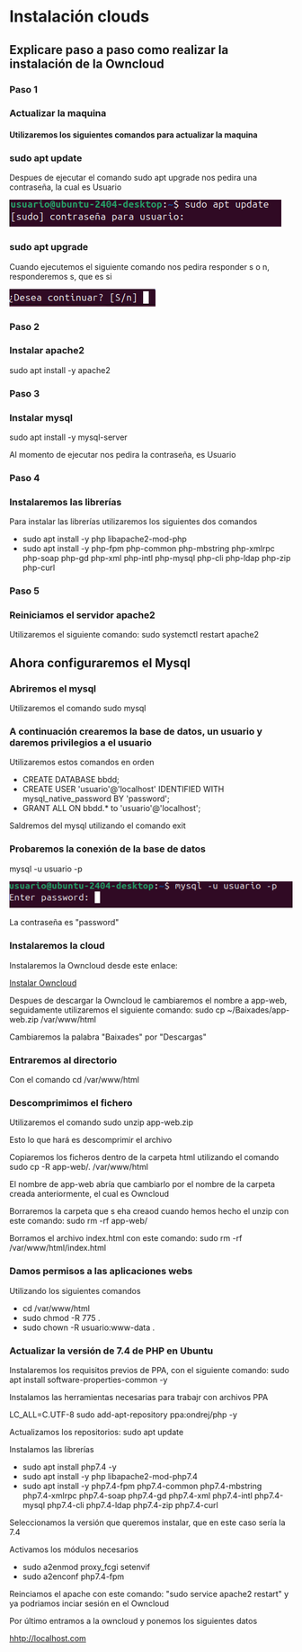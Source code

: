 # Instalación clouds #
<h2> Explicare paso a paso como realizar la instalación de la Owncloud </h2>
<h3> Paso 1 </h3>
<h3> Actualizar la maquina </h3>
<h4> Utilizaremos los siguientes comandos para actualizar la maquina </h4>
<h3> sudo apt update </h3>
<p> Despues de ejecutar el comando sudo apt upgrade nos pedira una contraseña, la cual es Usuario </p>
<img src="Captura de pantalla 2024-11-13 215646.png" alt="Contraseña update">
<h3> sudo apt upgrade </h3>
<p> Cuando ejecutemos el siguiente comando nos pedira responder s o n, responderemos s, que es si</p>
<img src="Captura de pantalla 2024-11-13 215800.png" alt="Pregunta upgrade">
<h3> Paso 2 </h3>
<h3> Instalar apache2 </h3>
<p> sudo apt install -y apache2 </p>
<h3> Paso 3 </h3>
<h3> Instalar mysql </h3>
<p> sudo apt install -y mysql-server </p>
<p> Al momento de ejecutar nos pedira la contraseña, es Usuario</p>
<h3> Paso 4 </h3>
<h3> Instalaremos las librerías </h3>
<p> Para instalar las librerías utilizaremos los siguientes dos comandos </p>
<ul> 
<li> sudo apt install -y php libapache2-mod-php </li>
<li> sudo apt install -y php-fpm php-common php-mbstring php-xmlrpc php-soap php-gd php-xml php-intl php-mysql php-cli php-ldap php-zip php-curl </li>
</ul>
<h3> Paso 5 </h3>
<h3> Reiniciamos el servidor apache2 </h3>
<p> Utilizaremos el siguiente comando: sudo systemctl restart apache2 </p>
<h2> Ahora configuraremos el Mysql </h2>
<h3> Abriremos el mysql </h3>
<p> Utilizaremos el comando sudo mysql </p>
<h3> A continuación crearemos la base de datos, un usuario y daremos privilegios a el usuario </h3>
<p> Utilizaremos estos comandos en orden </p>
<ul>
  <li> CREATE DATABASE bbdd; </li>
  <li> CREATE USER 'usuario'@'localhost' IDENTIFIED WITH mysql_native_password BY 'password'; </li>
  <li> GRANT ALL ON bbdd.* to 'usuario'@'localhost'; </li>
</ul>
<p> Saldremos del mysql utilizando el comando exit </p>
<h3> Probaremos la conexión de la base de datos </h3>
<p> mysql -u usuario -p </p>
<img src="Captura de pantalla 2024-11-13 221137.png" alt="Conexión base de datos">
<p> La contraseña es "password" </p>
<h3> Instalaremos la cloud </h3>
<p> Instalaremos la Owncloud desde este enlace: </p>
<a href="https://download.owncloud.com/server/stable/owncloud-complete-20240724.zip">Instalar Owncloud</a>
<p> Despues de descargar la Owncloud le cambiaremos el nombre a app-web, seguidamente utilizaremos el siguiente comando: sudo cp ~/Baixades/app-web.zip /var/www/html</p>
<p> Cambiaremos la palabra "Baixades" por "Descargas" </p>
<h3> Entraremos al directorio </h3>
<p> Con el comando cd /var/www/html </p>
<h3> Descomprimimos el fichero </h3>
<p> Utilizaremos el comando sudo unzip app-web.zip </p>
<p> Esto lo que hará es descomprimir el archivo </p>
<p> Copiaremos los ficheros dentro de la carpeta html utilizando el comando sudo cp -R app-web/. /var/www/html </p>
<p> El nombre de app-web abría que cambiarlo por el nombre de la carpeta creada anteriormente, el cual es Owncloud </p>
<p> Borraremos la carpeta que s eha creaod cuando hemos hecho el unzip con este comando: sudo rm -rf app-web/</p>
<p> Borramos el archivo index.html con este comando: sudo rm -rf /var/www/html/index.html </p>
<h3> Damos permisos a las aplicaciones webs </h3>
<p> Utilizando los siguientes comandos </p>
<ul> 
  <li> cd /var/www/html </li>
  <li> sudo chmod -R 775 . </li>
  <li> sudo chown -R usuario:www-data . </li>
 </ul>
 <h3> Actualizar la versión de 7.4 de PHP en Ubuntu </h3>
 <p> Instalaremos los requisitos previos de PPA, con el siguiente comando: sudo apt install software-properties-common -y </p>
 <p> Instalamos las herramientas necesarias para trabajr con archivos PPA </p>
 <p> LC_ALL=C.UTF-8 sudo add-apt-repository ppa:ondrej/php -y </p>
 <p> Actualizamos los repositorios: sudo apt update </p>
 <p> Instalamos las librerías </p>
 <ul>
   <li> sudo apt install php7.4 -y </li>
   <li> sudo apt install -y php libapache2-mod-php7.4 </li>
   <li> sudo apt install -y php7.4-fpm php7.4-common php7.4-mbstring php7.4-xmlrpc php7.4-soap php7.4-gd php7.4-xml php7.4-intl php7.4-mysql php7.4-cli php7.4-ldap php7.4-zip php7.4-curl </li>
 </ul>
 <p> Seleccionamos la versión que queremos instalar, que en este caso sería la 7.4 </p>
 <p> Activamos los módulos necesarios </p>
 <ul>
   <li> sudo a2enmod proxy_fcgi setenvif </li>
   <li> sudo a2enconf php7.4-fpm </li>
 </ul>
 <p> Reinciamos el apache con este comando: "sudo service apache2 restart" y ya podriamos inciar sesión en el Owncloud </p>
 <p> Por último entramos a la owncloud y ponemos los siguientes datos </p>
 <a href="http://localhost/">hhtp://localhost.com</a>
